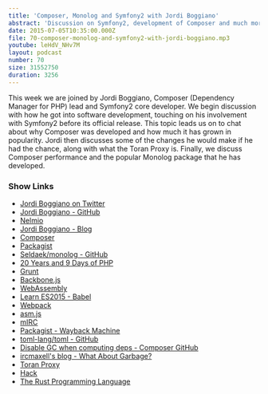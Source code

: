```yaml
---
title: 'Composer, Monolog and Symfony2 with Jordi Boggiano'
abstract: 'Discussion on Symfony2, development of Composer and much more...'
date: 2015-07-05T10:35:00.000Z
file: 70-composer-monolog-and-symfony2-with-jordi-boggiano.mp3
youtube: leHdV_NHv7M
layout: podcast
number: 70
size: 31552750
duration: 3256
---
```


This week we are joined by Jordi Boggiano, Composer (Dependency Manager for PHP) lead and Symfony2 core developer.
We begin discussion with how he got into software development, touching on his involvement with Symfony2 before its official release.
This topic leads us on to chat about why Composer was developed and how much it has grown in popularity.
Jordi then discusses some of the changes he would make if he had the chance, along with what the Toran Proxy is.
Finally, we discuss Composer performance and the popular Monolog package that he has developed.

### Show Links

- [Jordi Boggiano on Twitter](https://twitter.com/seldaek)
- [Jordi Boggiano - GitHub](https://github.com/Seldaek)
- [Nelmio](http://nelm.io/jordi)
- [Jordi Boggiano - Blog](http://seld.be/)
- [Composer](https://getcomposer.org/)
- [Packagist](https://packagist.org/)
- [Seldaek/monolog - GitHub](https://github.com/Seldaek/monolog/)
- [20 Years and 9 Days of PHP](http://seld.be/notes/20-years-and-9-days-of-php)
- [Grunt](http://gruntjs.com/)
- [Backbone.js](http://backbonejs.org/)
- [WebAssembly](https://github.com/WebAssembly)
- [Learn ES2015 - Babel](https://babeljs.io/docs/learn-es2015/)
- [Webpack](http://webpack.github.io/)
- [asm.js](http://asmjs.org/)
- [mIRC](http://www.mirc.co.uk/)
- [Packagist - Wayback Machine](http://web.archive.org/web/20110425065825/http://packagist.org/)
- [toml-lang/toml - GitHub](https://github.com/toml-lang/toml)
- [Disable GC when computing deps - Composer GitHub](https://github.com/composer/composer/commit/ac676f47f7bbc619678a29deae097b6b0710b799)
- [ircmaxell's blog - What About Garbage?](http://blog.ircmaxell.com/2014/12/what-about-garbage.html)
- [Toran Proxy](https://toranproxy.com/)
- [Hack](http://hacklang.org/)
- [The Rust Programming Language](http://www.rust-lang.org/)
